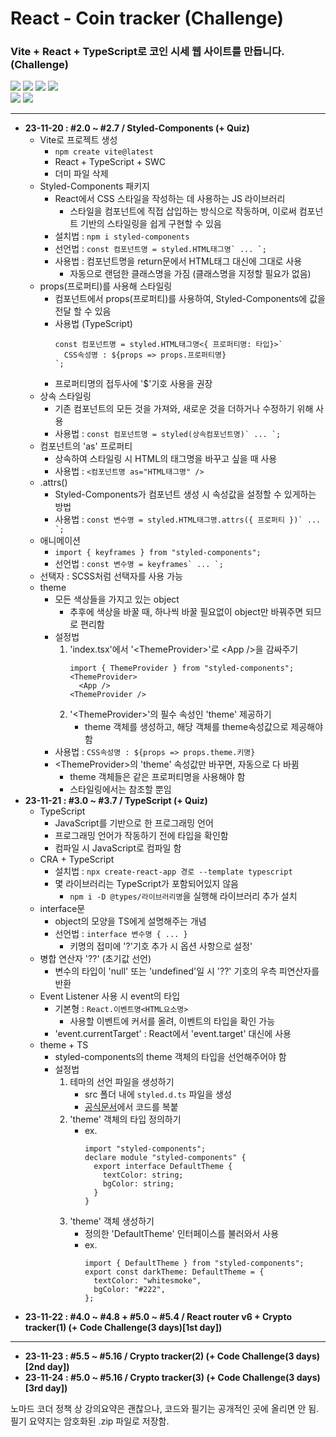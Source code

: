 # React - Coin tracker (Challenge)

### Vite + React + TypeScript로 코인 시세 웹 사이트를 만듭니다. (Challenge)

<img src="https://img.shields.io/badge/Vite-646CFF?style=flat-square&logo=vite&logoColor=white"/> <img src="https://img.shields.io/badge/React-61DAFB?style=flat-square&logo=react&logoColor=white"/> <img src="https://img.shields.io/badge/TypeScript-3178C6?style=flat-square&logo=typescript&logoColor=white"/> <img src="https://img.shields.io/badge/Styled&dash;Components-DB7093?style=flat-square&logo=styledcomponents&logoColor=white"/>  
<img src="https://img.shields.io/badge/Node.js-339933?style=flat-square&logo=nodedotjs&logoColor=white"/> <img src="https://img.shields.io/badge/React&dash;Router-CA4245?style=flat-square&logo=reactrouter&logoColor=white"/>

---

- **23-11-20 : #2.0 ~ #2.7 / Styled-Components (+ Quiz)**
  - Vite로 프로젝트 생성
    - `npm create vite@latest`
    - React + TypeScript + SWC
    - 더미 파일 삭제
  - Styled-Components 패키지
    - React에서 CSS 스타일을 작성하는 데 사용하는 JS 라이브러리
      - 스타일을 컴포넌트에 직접 삽입하는 방식으로 작동하며, 이로써 컴포넌트 기반의 스타일링을 쉽게 구현할 수 있음
    - 설치법 : `npm i styled-components`
    - 선언법 : `` const 컴포넌트명 = styled.HTML태그명` ... `; ``
    - 사용법 : 컴포넌트명을 return문에서 HTML태그 대신에 그대로 사용
      - 자동으로 랜덤한 클래스명을 가짐 (클래스명을 지정할 필요가 없음)
  - props(프로퍼티)를 사용해 스타일링
    - 컴포넌트에서 props(프로퍼티)를 사용하여, Styled-Components에 값을 전달 할 수 있음
    - 사용법 (TypeScript)
      ```
      const 컴포넌트명 = styled.HTML태그명<{ 프로퍼티명: 타입}>`
        CSS속성명 : ${props => props.프로퍼티명}
      `;
      ```
    - 프로퍼티명의 접두사에 '$'기호 사용을 권장
  - 상속 스타일링
    - 기존 컴포넌트의 모든 것을 가져와, 새로운 것을 더하거나 수정하기 위해 사용
    - 사용법 : `` const 컴포넌트명 = styled(상속컴포넌트명)` ... `; ``
  - 컴포넌트의 'as' 프로퍼티
    - 상속하여 스타일링 시 HTML의 태그명을 바꾸고 싶을 때 사용
    - 사용법 : `<컴포넌트명 as="HTML태그명" />`
  - .attrs()
    - Styled-Components가 컴포넌트 생성 시 속성값을 설정할 수 있게하는 방법
    - 사용법 : `` const 변수명 = styled.HTML태그명.attrs({ 프로퍼티 })` ... `; ``
  - 애니메이션
    - `import { keyframes } from "styled-components";`
    - 선언법 : `` const 변수명 = keyframes` ... `; ``
  - 선택자 : SCSS처럼 선택자를 사용 가능
  - theme
    - 모든 색상들을 가지고 있는 object
      - 추후에 색상을 바꿀 때, 하나씩 바꿀 필요없이 object만 바꿔주면 되므로 편리함
    - 설정법
      1. 'index.tsx'에서 '&lt;ThemeProvider&gt;'로 &lt;App /&gt;을 감싸주기
         ```
         import { ThemeProvider } from "styled-components";
         <ThemeProvider>
           <App />
         <ThemeProvider />
         ```
      2. '&lt;ThemeProvider&gt;'의 필수 속성인 'theme' 제공하기
         - theme 객체를 생성하고, 해당 객체를 theme속성값으로 제공해야 함
    - 사용법 : `CSS속성명 : ${props => props.theme.키명}`
    - &lt;ThemeProvider&gt;의 'theme' 속성값만 바꾸면, 자동으로 다 바뀜
      - theme 객체들은 같은 프로퍼티명을 사용해야 함
      - 스타일링에서는 참조할 뿐임
- **23-11-21 : #3.0 ~ #3.7 / TypeScript (+ Quiz)**
  - TypeScript
    - JavaScript를 기반으로 한 프로그래밍 언어
    - 프로그래밍 언어가 작동하기 전에 타입을 확인함
    - 컴파일 시 JavaScript로 컴파일 함
  - CRA + TypeScript
    - 설치법 : `npx create-react-app 경로 --template typescript`
    - 몇 라이브러리는 TypeScript가 포함되어있지 않음
      - `npm i -D @types/라이브러리명`을 실행해 라이브러리 추가 설치
  - interface문
    - object의 모양을 TS에게 설명해주는 개념
    - 선언법 : `interface 변수명 { ... }`
      - 키명의 접미에 '?'기호 추가 시 옵션 사항으로 설정'
  - 병합 연산자 '??' (초기값 선언)
    - 변수의 타입이 'null' 또는 'undefined'일 시 '??' 기호의 우측 피연산자를 반환
  - Event Listener 사용 시 event의 타입
    - 기본형 : `React.이벤트명<HTML요소명>`
      - 사용할 이벤트에 커서를 올려, 이벤트의 타입을 확인 가능
    - 'event.currentTarget' : React에서 'event.target' 대신에 사용
  - theme + TS
    - styled-components의 theme 객체의 타입을 선언해주어야 함
    - 설정법
      1. 테마의 선언 파일을 생성하기
         - src 폴더 내에 `styled.d.ts` 파일을 생성
         - <a href="https://styled-components.com/docs/api#typescript" target="_blank">공식문서</a>에서 코드를 복붙
      2. 'theme' 객체의 타입 정의하기
         - ex.
           ```
           import "styled-components";
           declare module "styled-components" {
             export interface DefaultTheme {
               textColor: string;
               bgColor: string;
             }
           }
           ```
      3. 'theme' 객체 생성하기
         - 정의한 'DefaultTheme' 인터페이스를 불러와서 사용
         - ex.
           ```
           import { DefaultTheme } from "styled-components";
           export const darkTheme: DefaultTheme = {
             textColor: "whitesmoke",
             bgColor: "#222",
           };
           ```
- **23-11-22 : #4.0 ~ #4.8 + #5.0 ~ #5.4 / React router v6 + Crypto tracker(1) (+ Code Challenge(3 days)[1st day])**

---

- **23-11-23 : #5.5 ~ #5.16 / Crypto tracker(2) (+ Code Challenge(3 days)[2nd day])**
- **23-11-24 : #5.0 ~ #5.16 / Crypto tracker(3) (+ Code Challenge(3 days)[3rd day])**

노마드 코더 정책 상 강의요약은 괜찮으나, 코드와 필기는 공개적인 곳에 올리면 안 됨.  
필기 요약지는 암호화된 .zip 파일로 저장함.
